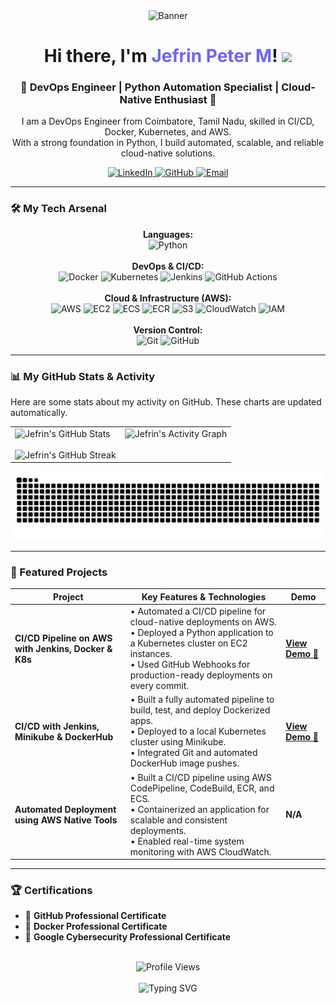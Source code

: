 <div align="center">

  <img src="https://raw.githubusercontent.com/Jeffy287/Jeffy287/main/assets/banner.png" alt="Banner"/>

  <br/>

  <h1 align="center">Hi there, I'm <span style="color:#6C63FF;">Jefrin Peter M</span>!
  <img src="https://media.giphy.com/media/hvRJCLFzcasrR4ia7z/giphy.gif" width="35">
  </h1>
  
  <h3 align="center">🚀 DevOps Engineer | Python Automation Specialist | Cloud-Native Enthusiast 🚀</h3>

  <p align="center">
    I am a DevOps Engineer from Coimbatore, Tamil Nadu, skilled in CI/CD, Docker, Kubernetes, and AWS.
    <br />
    With a strong foundation in Python, I build automated, scalable, and reliable cloud-native solutions.
  </p>
  
  <div align="center">
    <a href="http://www.linkedin.com/in/jefrinpeter" target="_blank">
      <img src="https://img.shields.io/badge/LinkedIn-0A66C2?style=for-the-badge&logo=linkedin&logoColor=white" alt="LinkedIn"/>
    </a>
    <a href="https://github.com/Jeffy287" target="_blank">
      <img src="https://img.shields.io/badge/GitHub-181717?style=for-the-badge&logo=github&logoColor=white" alt="GitHub"/>
    </a>
    <a href="mailto:jefrinpeter287@gmail.com" target="_blank">
      <img src="https://img.shields.io/badge/Email-D14836?style=for-the-badge&logo=gmail&logoColor=white" alt="Email"/>
    </a>
  </div>
</div>

---

### 🛠️ My Tech Arsenal

<p align="center">
  <strong>Languages:</strong><br/>
  <img src="https://img.shields.io/badge/Python-3776AB?style=for-the-badge&logo=python&logoColor=white" alt="Python"/>
  <br/><br/>
  <strong>DevOps & CI/CD:</strong><br/>
  <img src="https://img.shields.io/badge/Docker-2496ED?style=for-the-badge&logo=docker&logoColor=white" alt="Docker"/>
  <img src="https://img.shields.io/badge/Kubernetes-326CE5?style=for-the-badge&logo=kubernetes&logoColor=white" alt="Kubernetes"/>
  <img src="https://img.shields.io/badge/Jenkins-D24939?style=for-the-badge&logo=jenkins&logoColor=white" alt="Jenkins"/>
  <img src="https://img.shields.io/badge/GitHub%20Actions-2088FF?style=for-the-badge&logo=github-actions&logoColor=white" alt="GitHub Actions"/>
  <br/><br/>
  <strong>Cloud & Infrastructure (AWS):</strong><br/>
  <img src="https://img.shields.io/badge/AWS-232F3E?style=for-the-badge&logo=amazon-aws&logoColor=white" alt="AWS"/>
  <img src="https://img.shields.io/badge/EC2-FF9900?style=for-the-badge&logo=amazon-ec2&logoColor=white" alt="EC2"/>
  <img src="https://img.shields.io/badge/ECS-FF9900?style=for-the-badge&logo=amazon-ecs&logoColor=white" alt="ECS"/>
  <img src="https://img.shields.io/badge/ECR-FF9900?style=for-the-badge&logo=amazon-ecr&logoColor=white" alt="ECR"/>
  <img src="https://img.shields.io/badge/S3-569A31?style=for-the-badge&logo=amazon-s3&logoColor=white" alt="S3"/>
  <img src="https://img.shields.io/badge/CloudWatch-FF4F8B?style=for-the-badge&logo=amazon-cloudwatch&logoColor=white" alt="CloudWatch"/>
  <img src="https://img.shields.io/badge/IAM-F3A847?style=for-the-badge&logo=amazon-iam&logoColor=white" alt="IAM"/>
  <br/><br/>
  <strong>Version Control:</strong><br/>
  <img src="https://img.shields.io/badge/Git-F05032?style=for-the-badge&logo=git&logoColor=white" alt="Git"/>
  <img src="https://img.shields.io/badge/GitHub-181717?style=for-the-badge&logo=github&logoColor=white" alt="GitHub"/>
</p>

---

### 📊 My GitHub Stats & Activity

<p>Here are some stats about my activity on GitHub. These charts are updated automatically.</p>

<div align="center">

<table>
  <tr>
    <td valign="top">
      <img src="https://github-readme-stats.vercel.app/api?username=Jeffy287&show_icons=true&theme=tokyonight&border_radius=10&hide_border=true&title_color=6C63FF&text_color=c9cacc&icon_color=6C63FF" alt="Jefrin's GitHub Stats" height="175"/>
      <br/><br/>
      <img src="https://github-readme-streak-stats.herokuapp.com/?user=Jeffy287&theme=tokyonight&border_radius=10&hide_border=true&stroke=c9cacc&background=1A1B27&ring=6C63FF&fire=6C63FF&currStreakNum=c9cacc&sideNums=c9cacc&currStreakLabel=6C63FF&sideLabels=c9cacc&dates=c9cacc" alt="Jefrin's GitHub Streak" height="175"/>
    </td>
    <td valign="top">
      <img src="https://github-readme-activity-graph.vercel.app/graph?username=Jeffy287&theme=tokyonight&bg_color=1a1b27&color=c9cacc&line=6c63ff&point=ffffff&area=true&hide_border=true" alt="Jefrin's Activity Graph"/>
    </td>
  </tr>
</table>

<img src="https://github.com/Jeffy287/Jeffy287/blob/output/github-contribution-grid-snake.svg" alt="Snake animation"/>

</div>

---

### 🚀 Featured Projects

<table>
  <thead>
    <tr>
      <th>Project</th>
      <th>Key Features & Technologies</th>
      <th>Demo</th>
    </tr>
  </thead>
  <tbody>
    <tr>
      <td><strong>CI/CD Pipeline on AWS with Jenkins, Docker & K8s</strong></td>
      <td>
        • Automated a CI/CD pipeline for cloud-native deployments on AWS.<br>
        • Deployed a Python application to a Kubernetes cluster on EC2 instances.<br>
        • Used GitHub Webhooks for production-ready deployments on every commit.
      </td>
      <td><a href="YOUR_DEMO_LINK_HERE" target="_blank"><strong>View Demo 🎥</strong></a></td>
    </tr>
    <tr>
      <td><strong>CI/CD with Jenkins, Minikube & DockerHub</strong></td>
      <td>
        • Built a fully automated pipeline to build, test, and deploy Dockerized apps.<br>
        • Deployed to a local Kubernetes cluster using Minikube.<br>
        • Integrated Git and automated DockerHub image pushes.
      </td>
      <td><a href="YOUR_DEMO_LINK_HERE" target="_blank"><strong>View Demo 🎥</strong></a></td>
    </tr>
    <tr>
      <td><strong>Automated Deployment using AWS Native Tools</strong></td>
      <td>
        • Built a CI/CD pipeline using AWS CodePipeline, CodeBuild, ECR, and ECS.<br>
        • Containerized an application for scalable and consistent deployments.<br>
        • Enabled real-time system monitoring with AWS CloudWatch.
      </td>
      <td><strong>N/A</strong></td>
    </tr>
  </tbody>
</table>

---

### 🏆 Certifications

-   📜 **GitHub Professional Certificate**
-   📜 **Docker Professional Certificate**
-   📜 **Google Cybersecurity Professional Certificate**

<div align="center">
  <br/>
  <img src="https://komarev.com/ghpvc/?username=Jeffy287&label=Profile%20Views&color=6C63FF&style=flat-square" alt="Profile Views" />
  <br/><br/>
  <img src="https://readme-typing-svg.herokuapp.com?font=Fira+Code&pause=1000&color=6C63FF&center=true&vCenter=true&width=435&lines=DevOps+Engineer;CI/CD+Specialist;Cloud+Automation+Expert;Always+Learning" alt="Typing SVG" />
</div>
